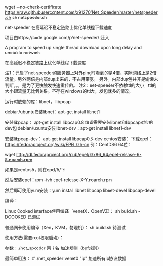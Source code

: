 
wget --no-check-certificate https://raw.githubusercontent.com/x91270/Net_Speeder/master/netspeeder.sh
sh netspeeder.sh


net-speeder 在高延迟不稳定链路上优化单线程下载速度

项目由https://code.google.com/p/net-speeder/ 迁入

A program to speed up single thread download upon long delay and unstable network

在高延迟不稳定链路上优化单线程下载速度

注1：开启了net-speeder的服务器上对外ping时看到的是4倍，实际网络上是2倍流量。另外两倍是内部dup出来的，不占用带宽。 另外，内部dup包并非是偷懒未判断。。。是为了更快触发快速重传的。 注2：net-speeder不依赖ttl的大小，ttl的大小跟流量无比例关系。不存在windows的ttl大，发包就多的情况。

运行时依赖的库：libnet， libpcap

debian/ubuntu安装libnet：apt-get install libnet1

安装libpcap： apt-get install libpcap0.8 
编译需要安装libnet和libpcap对应的dev包 debian/ubuntu安装libnet-dev：apt-get install libnet1-dev

安装libpcap-dev： apt-get install libpcap0.8-dev 
centos安装： 下载epel：https://fedoraproject.org/wiki/EPEL/zh-cn 例：CentOS6 64位：

wget http://dl.fedoraproject.org/pub/epel/6/x86_64/epel-release-6-8.noarch.rpm

如果是centos5，则在epel/5/下

然后安装epel：rpm -ivh epel-release-X-Y.noarch.rpm

然后即可使用yum安装：yum install libnet libpcap libnet-devel libpcap-devel

编译：

Linux Cooked interface使用编译（venetX，OpenVZ）： sh build.sh -DCOOKED 已测试

普通网卡使用编译（Xen，KVM，物理机）： sh build.sh 待测试

使用方法(需要root权限启动）：

参数：./net_speeder 网卡名 加速规则（bpf规则）

最简单用法： # ./net_speeder venet0 "ip" 加速所有ip协议数据
